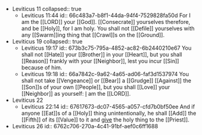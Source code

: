 - Leviticus 11
  collapsed:: true
	- Leviticus 11:44
	  id:: 66c483a7-b8f1-44da-94f4-7529828fa50d
	  For I am the [[LORD]] your [[God]]. [[Consecrate]] yourselves therefore, and be [[Holy]], for I am holy. You shall not [[Defile]] yourselves with any [[Swarm]]ing thing that [[Crawl]]s on the [[Ground]].
- Leviticus 19
  collapsed:: true
	- Leviticus 19:17
	  id:: 673b3c75-795a-4852-ac82-6b2440210e67
	  You shall not [[Hate]] your [[Brother]] in your [[Heart]], but you shall [[Reason]] frankly with your [[Neighbor]], lest you incur [[Sin]] because of him.
	- Leviticus 19:18
	  id:: 66a7842c-9a62-4a65-ad06-faf3d1537974
	  You shall not take [[Vengeance]] or [[Bear]] a [[Grudge]] [[Against]] the [[Son]]s of your own [[People]], but you shall [[Love]] your [[Neighbor]] as yourself: [I]([[God]]) am the [[LORD]].
- Leviticus 22
	- Leviticus 22:14
	  id:: 67617673-dc07-4565-a057-cfd7b0bf50ee
	  And if anyone [[Eat]]s of a [[Holy]] thing unintentionally, he shall [[Add]] the [[Fifth]] of its [[Value]] to it and [give]([[Gift]]) the holy thing to the [[Priest]].
- Leviticus 26
  id:: 6762c706-270a-4c41-91bf-aef0c6ff1688